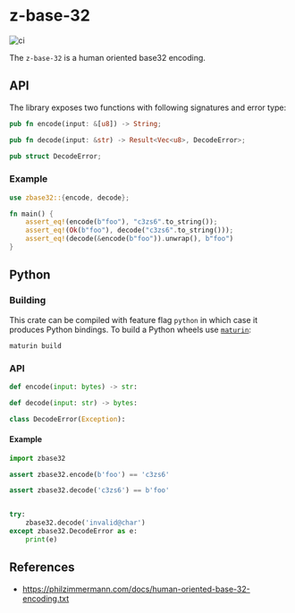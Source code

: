 # z-base-32

![ci](https://github.com/matusf/z-base-32/actions/workflows/ci.yml/badge.svg)

The `z-base-32` is a human oriented base32 encoding.

## API

The library exposes two functions with following signatures and error type:

```rs
pub fn encode(input: &[u8]) -> String;

pub fn decode(input: &str) -> Result<Vec<u8>, DecodeError>;

pub struct DecodeError;
```

### Example

```rs
use zbase32::{encode, decode};

fn main() {
    assert_eq!(encode(b"foo"), "c3zs6".to_string());
    assert_eq!(Ok(b"foo"), decode("c3zs6".to_string()));
    assert_eq!(decode(&encode(b"foo")).unwrap(), b"foo")
}
```

## Python

### Building

This crate can be compiled with feature flag `python` in which case it produces Python bindings. To build a Python wheels use [`maturin`](https://github.com/PyO3/maturin):

```console
maturin build
```

### API

```py
def encode(input: bytes) -> str:

def decode(input: str) -> bytes:

class DecodeError(Exception):
```

#### Example

```py
import zbase32

assert zbase32.encode(b'foo') == 'c3zs6'

assert zbase32.decode('c3zs6') == b'foo'


try:
    zbase32.decode('invalid@char')
except zbase32.DecodeError as e:
    print(e)
```

## References

- <https://philzimmermann.com/docs/human-oriented-base-32-encoding.txt>
